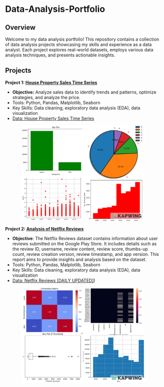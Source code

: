 # Data-Analysis-Portfolio

## Overview

Welcome to my data analysis portfolio! This repository contains a collection of data analysis projects showcasing my skills and experience as a data analyst. Each project explores real-world datasets, employs various data analysis techniques, and presents actionable insights.

## Projects

**Project 1: [House Property Sales Time Series](https://github.com/Isha307/Data-Analysis-Portfolio/blob/main/House_Property_Sales_Analysis.ipynb)**

 - **Objective:** Analyze sales data to identify trends and patterns, optimize strategies, and analyze the price.
 - Tools: Python, Pandas, Matplotlib, Seaborn
 - Key Skills: Data cleaning, exploratory data analysis (EDA), data visualization
 - [Data: House Property Sales Time Series](https://www.kaggle.com/datasets/htagholdings/property-sales/data)
  <p align="center">
      <img src="https://github.com/Isha307/Data-Analysis-Portfolio/blob/main/Image/Project1_Analysis.jpeg" width="400" />
  </p>

  **Project 2: [Analysis of Netflix Reviews]([analysis-of-netflix-reviews.ipynb](https://github.com/Isha307/Data-Analysis-Portfolio/blob/main/analysis-of-netflix-reviews.ipynb))**

 - **Objective**: The Netflix Reviews dataset contains information about user reviews submitted on the Google Play Store. It includes details such as the review ID, username, review content, review score, thumbs-up count, review creation version, review timestamp, and app version. This report aims to provide insights and analysis based on the dataset.
 - Tools: Python, Pandas, Matplotlib, Seaborn
 - Key Skills: Data cleaning, exploratory data analysis (EDA), data visualization
 - [Data: Netflix Reviews [DAILY UPDATED]](https://www.kaggle.com/datasets/ashishkumarak/netflix-reviews-playstore-daily-updated/data))
  <p align="center">
      <img src="https://github.com/Isha307/Data-Analysis-Portfolio/blob/main/Image/Untitled_Export-f8FrbDVTD.jpeg" width="400" />
  </p>
